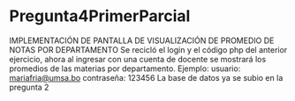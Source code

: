 # Pregunta4PrimerParcial
IMPLEMENTACIÓN DE PANTALLA DE VISUALIZACIÓN DE PROMEDIO DE NOTAS POR DEPARTAMENTO 
Se recicló el login y el código php del anterior ejercicio, ahora al ingresar con una cuenta de docente se mostrará los promedios de las materias por departamento. Ejemplo: usuario: mariafria@umsa.bo contraseña: 123456
La base de datos ya se subio en la pregunta 2
